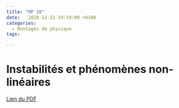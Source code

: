 ```yaml
---
title: "MP 28"
date:   2020-12-22 19:19:00 +0100
categories:
  - Montages de physique
tags:

---
```

# Instabilités et phénomènes non-linéaires

[Lien du PDF](/assets/pdf/LC16.pdf)

<object class="pdf fitvidsignore" data="/assets/pdf/LC16.pdf" type="application/pdf"></object>
